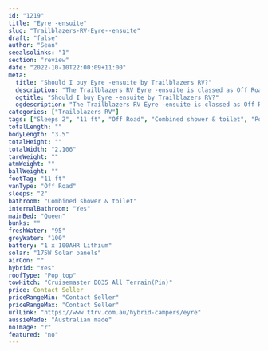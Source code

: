 ```yaml
---
id: "1219"
title: "Eyre -ensuite"
slug: "Trailblazers-RV-Eyre--ensuite"
draft: "false"
author: "Sean"
seealsolinks: "1"
section: "review"
date: "2022-10-10T22:00:09+11:00"
meta:
  title: "Should I buy Eyre -ensuite by Trailblazers RV?"
  description: "The Trailblazers RV Eyre -ensuite is classed as Off Road, and sleeps 2 people. It is Australian made and comes in at 11 ft. It generally has Combined shower & toilet."
  ogtitle: "Should I buy Eyre -ensuite by Trailblazers RV?"
  ogdescription: "The Trailblazers RV Eyre -ensuite is classed as Off Road, and sleeps 2 people. It is Australian made and comes in at 11 ft. It generally has Combined shower & toilet."
categories: ["Trailblazers RV"]
tags: ["Sleeps 2", "11 ft", "Off Road", "Combined shower & toilet", "Pop top", "Price Unknown", "Australian made"]
totalLength: ""
bodyLength: "3.5"
totalHeight: ""
totalWidth: "2.106"
tareWeight: ""
atmWeight: ""
ballWeight: ""
footTag: "11 ft"
vanType: "Off Road"
sleeps: "2"
bathroom: "Combined shower & toilet"
internalBathroom: "Yes"
mainBed: "Queen"
bunks: ""
freshWater: "95"
greyWater: "100"
battery: "1 x 100AHR Lithium"
solar: "175W Solar panels"
airCon: ""
hybrid: "Yes"
roofType: "Pop top"
towHitch: "Cruisemaster DO35 All Terrain(Pin)"
price: Contact Seller
priceRangeMin: "Contact Seller"
priceRangeMax: "Contact Seller"
urlLink: "https://www.ttrv.com.au/hybrid-campers/eyre"
aussieMade: "Australian made"
noImage: "r"
featured: "no"
---
```

